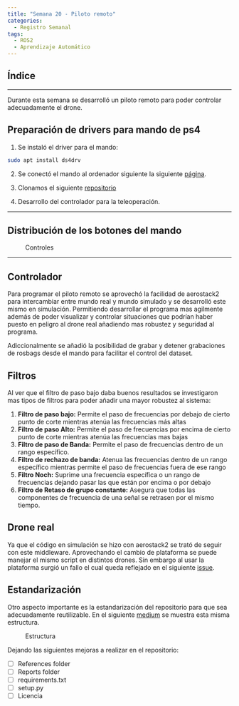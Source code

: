 ```yaml
---
title: "Semana 20 - Piloto remoto"
categories:
  - Registro Semanal
tags:
  - ROS2
  - Aprendizaje Automático
---
```


## Índice

---

Durante esta semana se desarrolló un piloto remoto para poder controlar adecuadamente el drone.

## Preparación de drivers para mando de ps4

1. Se instaló el driver para el mando:

```bash
sudo apt install ds4drv
```

2. Se conectó el mando al ordenador siguiente la siguiente [página](https://ros-developer.com/2017/12/14/ps4-controller-bluetooth-ubuntu/).

3. Clonamos el siguiente [repositorio](https://github.com/naoki-mizuno/ds4_driver)

4. Desarrollo del controlador para la teleoperación.

---

## Distribución de los botones del mando

<figure class="align-center" style="width:60%">
  <img src="{{ site.url }}{{ site.baseurl }}/assets/images/post20/controller.png" alt="">
  <figcaption>Controles</figcaption>
</figure>

---

## Controlador

Para programar el piloto remoto se aprovechó la facilidad de aerostack2 para intercambiar entre mundo real y mundo simulado y se desarrolló este mismo en simulación. Permitiendo desarrollar el programa mas agilmente además de poder visualizar y controlar situaciones que podrían haber puesto en peligro al drone real añadiendo mas robustez y seguridad al programa.

Adiccionalmente se añadió la posibilidad de grabar y detener grabaciones de rosbags desde el mando para facilitar el control del dataset.

## Filtros

Al ver que el filtro de paso bajo daba buenos resultados se investigaron mas tipos de filtros para poder añadir una mayor robustez al sistema:

1. **Filtro de paso bajo:** Permite el paso de frecuencias por debajo de cierto punto de corte mientras atenúa las frecuencias más altas
2. **Filtro de paso Alto:** Permite el paso de frecuencias por encima de cierto punto de corte mientras atenúa las frecuencias mas bajas
3. **Filtro de paso de Banda:** Permite el paso de frecuencias dentro de un rango específico.
4. **Filtro de rechazo de banda:** Atenua las frecuencias dentro de un rango específico mientras permite el paso de frecuencias fuera de ese rango
5. **Filtro Noch:** Suprime una frecuencia específica o un rango de frecuencias dejando pasar las que están por encima o por debajo
6. **Filtro de Retaso de grupo constante:** Asegura que todas las componentes de frecuencia de una señal se retrasen por el mismo tiempo.

## Drone real

Ya que el código en simulación se hizo con aerostack2 se trató de seguir con este middleware. Aprovechando el cambio de plataforma se puede manejar el mismo script en distintos drones. Sin embargo al usar la plataforma surgió un fallo el cual queda reflejado en el siguiente [issue](https://github.com/aerostack2/aerostack2/issues/447).


## Estandarización

Otro aspecto importante es la estandarización del repositorio para que sea adecuadamente reutilizable. En el siguiente [medium](https://medium.com/analytics-vidhya/folder-structure-for-machine-learning-projects-a7e451a8caaa) se muestra esta misma estructura. 

<figure class="align-center" style="width:60%">
  <img src="{{ site.url }}{{ site.baseurl }}/assets/images/post20/controller.png" alt="">
  <figcaption>Estructura</figcaption>
</figure>

Dejando las siguientes mejoras a realizar en el repositorio:

- [ ] References folder
- [ ] Reports folder 
- [ ] requirements.txt
- [ ] setup.py 
- [ ] Licencia